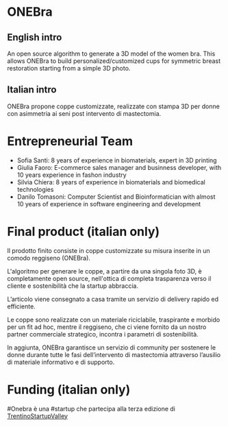 # ONEBra

## English intro

An open source algorithm to generate a 3D model of the women bra. This allows ONEBra to build personalized/customized cups for symmetric breast restoration starting from a simple 3D photo.

## Italian intro

ONEBra propone coppe customizzate, realizzate con stampa 3D per donne con asimmetria ai seni post intervento di mastectomia.

# Entrepreneurial Team

- Sofia Santi: 8 years of experience in biomaterials, expert in 3D printing
- Giulia Faoro: E-commerce sales manager and businness developer, with 10 years experience in fashon industry
- Silvia Chiera: 8 years of experience in biomaterials and biomedical technologies
- Danilo Tomasoni: Computer Scientist and Bioinformatician with almost 10 years of experience in software engineering and development

# Final product (italian only)

Il prodotto finito consiste in coppe customizzate su misura inserite in un comodo reggiseno (ONEBra).

L'algoritmo per generare le coppe, a partire da una singola foto 3D, è completamente open source, nell'ottica di completa trasparenza verso il cliente e sostenibilità che la startup abbraccia. 

L’articolo viene consegnato a casa tramite un servizio di delivery rapido ed efficiente.

Le coppe sono realizzate con un materiale riciclabile, traspirante e morbido per un fit ad hoc, mentre il reggiseno, che ci viene fornito da un nostro partner commerciale strategico, incontra i parametri di sostenibilità.

In aggiunta, ONEBra garantisce un servizio di community per sostenere le donne durante tutte le fasi dell’intervento di mastectomia attraverso l’ausilio di materiale informativo e di supporto.

# Funding (italian only)

#Onebra è una #startup che partecipa alla terza edizione di [TrentinoStartupValley](https://trentinostartupvalley.it/) 
